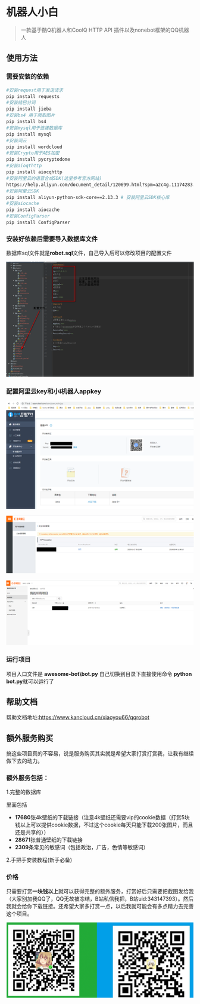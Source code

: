 # 机器人小白

> 一款基于酷Q机器人和CoolQ HTTP API 插件以及nonebot框架的QQ机器人



## 使用方法

### 需要安装的依赖

```bash
#安装request用于发送请求
pip install requests
#安装结巴分词
pip install jieba
#安装bs4 用于爬取图片
pip install bs4
#安装mysql用于连接数据库
pip install mysql
#安装词云
pip install wordcloud
#安装Crypto用于AES加密
pip install pycryptodome
#安装aioqthttp
pip install aiocqhttp
#安装阿里云的语音合成SDK(这里参考官方网站)
https://help.aliyun.com/document_detail/120699.html?spm=a2c4g.11174283.6.597.41f97275Vv40BC
#安装阿里云SDK
pip install aliyun-python-sdk-core==2.13.3 # 安装阿里云SDK核心库
#安装aiocache
pip install aiocache
#安装ConfigParser
pip install ConfigParser
```

### 安装好依赖后需要导入数据库文件

数据库sql文件就是**robot.sql**文件，自己导入后可以修改项目的配置文件

![](back\1.png)

### 配置阿里云key和小i机器人appkey

![](./back/2.png)

![](./back/3.png)

![](./back/4.png)

### 运行项目

项目入口文件是 **awesome-bot\bot.py** 自己切换到目录下直接使用命令 **python bot.py**就可以运行了

## 帮助文档

帮助文档地址:https://www.kancloud.cn/xiaoyou66/qqrobot

## 额外服务购买

搞这些项目真的不容易，说是服务购买其实就是希望大家打赏打赏我，让我有继续做下去的动力。

### 额外服务包括：

1.完整的数据库

里面包括

- **17680**张4k壁纸的下载链接（注意4k壁纸还需要vip的cookie数据（打赏5块钱以上可以提供cookie数据，不过这个cookie每天只能下载200张图片，而且还是共享的））
- **28671**张普通壁纸的下载链接
- **2309**条常见的敏感词（包括政治，广告，色情等敏感词）

2.手把手安装教程(新手必备)

### 价格

只需要打赏**一块钱以上**就可以获得完整的额外服务，打赏好后只需要把截图发给我（大家别加我QQ了，QQ无故被冻结，B站私信我把，B站uid:343147393）。然后我就会给你下载链接。还希望大家多打赏一点，以后我就可能会有多点精力去完善这个项目。

![](./back/5.png)



